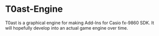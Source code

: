 # T0ast-Engine
T0ast is a graphical engine for making Add-Ins for Casio fx-9860 SDK. It will hopefully develop into an actual game engine over time.
